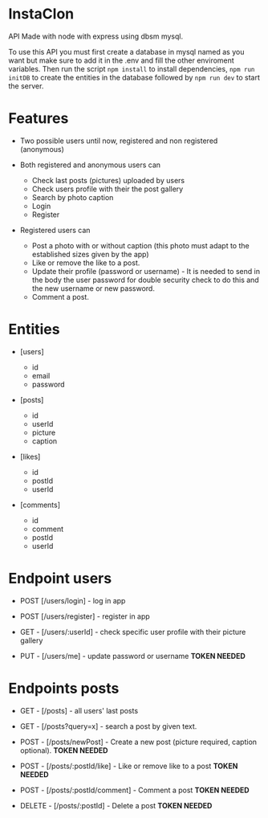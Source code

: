 # InstaClon

API Made with node with express using dbsm mysql.

To use this API you must first create a database in mysql named as you want but make sure to add it in the .env and fill the other enviroment variables. Then run the script `npm install` to install dependencies,
`npm run initDB` to create the entities in the database followed by
`npm run dev` to start the server.

# Features

-   Two possible users until now, registered and non registered (anonymous)

-   Both registered and anonymous users can

    -   Check last posts (pictures) uploaded by users
    -   Check users profile with their the post gallery
    -   Search by photo caption
    -   Login
    -   Register

-   Registered users can
    -   Post a photo with or without caption (this photo must adapt to the established sizes given by the app)
    -   Like or remove the like to a post.
    -   Update their profile (password or username) - It is needed to send in the body the user password for double security check to do this and the new username or new password.
    -   Comment a post.

# Entities

-   [users]

    -   id
    -   email
    -   password

-   [posts]

    -   id
    -   userId
    -   picture
    -   caption

-   [likes]

    -   id
    -   postId
    -   userId

-   [comments]

    -   id
    -   comment
    -   postId
    -   userId

# Endpoint users

-   POST [/users/login] - log in app

-   POST [/users/register] - register in app

-   GET - [/users/:userId] - check specific user profile with their picture gallery

-   PUT - [/users/me] - update password or username **TOKEN NEEDED**

# Endpoints posts

-   GET - [/posts] - all users' last posts

-   GET - [/posts?query=x] - search a post by given text.

-   POST - [/posts/newPost] - Create a new post (picture required, caption optional). **TOKEN NEEDED**

-   POST - [/posts/:postId/like] - Like or remove like to a post **TOKEN NEEDED**

-   POST - [/posts/:postId/comment] - Comment a post **TOKEN NEEDED**

-   DELETE - [/posts/:postId] - Delete a post **TOKEN NEEDED**
